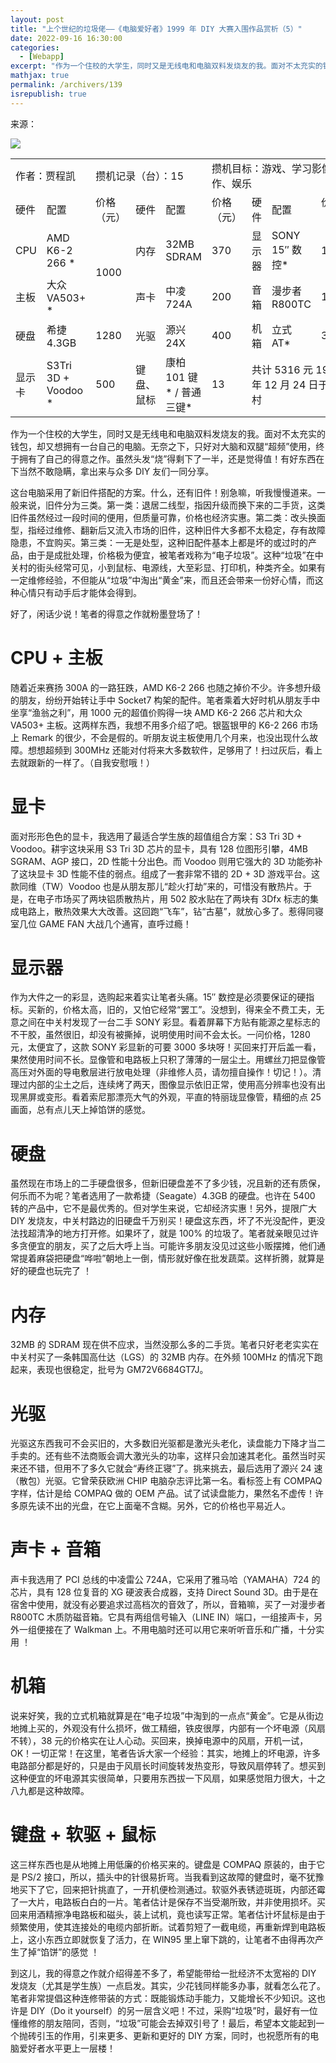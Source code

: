 ```yaml
---
layout: post
title: "上个世纪的垃圾佬——《电脑爱好者》1999 年 DIY 大赛入围作品赏析（5）"
date: 2022-09-16 16:30:00
categories: 
  - [Webapp]
excerpt: "作为一个住校的大学生，同时又是无线电和电脑双料发烧友的我。面对不太充实的钱包，却又想拥有一台自己的电脑。无奈之下，只好对大脑和双腿“超频”使用，终于拥有了自己的得意之作。虽然头发“烧”得剩下了一半，还是觉得值！有好东西在下当然不敢隐瞒，拿出来与众多 DIY 友们一同分享。"
mathjax: true
permalink: /archivers/139
isrepublish: true
---
```


来源：

![](https://img.shields.io/badge/%E7%94%B5%E8%84%91%E7%88%B1%E5%A5%BD%E8%80%85-%E8%B4%BE%E7%A8%8B%E5%87%AF-brightgreen)

<table>
  <tbody>
    <tr>
      <td colspan="2">作者：贾程凯</td>
      <td colspan="3">攒机记录（台）：15</td>
      <td colspan="4">攒机目标：游戏、学习影像制作、娱乐</td>
      <td rowspan="6">备注：<br>　　标有“*”的为二手配件或修复件。</td>
    </tr>
    <tr>
      <td>硬件</td>
      <td>配置</td>
      <td>价格（元）</td>
      <td>硬件</td>
      <td>配置</td>
      <td>价格（元）</td>
      <td>硬件</td>
      <td>配置</td>
      <td>价格（元）</td>
    </tr>
    <tr>
      <td>CPU</td>
      <td>AMD K6-2 266 *</td>
      <td rowspan="2">1000</td>
      <td>内存</td>
      <td>32MB SDRAM</td>
      <td>370</td>
      <td>显示器</td>
      <td>SONY 15″ 数控*</td>
      <td>1280</td>
    </tr>
    <tr>
      <td>主板</td>
      <td>大众 VA503+ *</td>
      <td>声卡</td>
      <td>中凌 724A</td>
      <td>200</td>
      <td>音箱</td>
      <td>漫步者 R800TC</td>
      <td>170</td>
    </tr>
    <tr>
      <td>硬盘</td>
      <td>希捷 4.3GB</td>
      <td>1280</td>
      <td>光驱</td>
      <td>源兴 24X</td>
      <td>400</td>
      <td>机箱</td>
      <td>立式 AT*</td>
      <td>38</td>
    </tr>
    <tr>
      <td>显示卡</td>
      <td>S3Tri 3D + Voodoo *</td>
      <td>500</td>
      <td>键盘、鼠标</td>
      <td>康柏 101 键* / 普通三键*</td>
      <td>13</td>
      <td colspan="3">共计 5316 元 1998 年 12 月 24 日于中关村</td>
    </tr>
  </tbody>
  <colgroup>
    <col>
    <col>
    <col>
    <col>
    <col>
    <col>
    <col>
    <col>
    <col>
    <col>
  </colgroup>
</table>

作为一个住校的大学生，同时又是无线电和电脑双料发烧友的我。面对不太充实的钱包，却又想拥有一台自己的电脑。无奈之下，只好对大脑和双腿“超频”使用，终于拥有了自己的得意之作。虽然头发“烧”得剩下了一半，还是觉得值！有好东西在下当然不敢隐瞒，拿出来与众多 DIY 友们一同分享。

这台电脑采用了新旧件搭配的方案。什么，还有旧件！别急嘛，听我慢慢道来。一般来说，旧件分为三类。第一类：退居二线型，指因升级而换下来的二手货，这类旧件虽然经过一段时间的便用，但质量可靠，价格也经济实惠。第二类：改头换面型，指经过维修、翻新后又流入市场的旧件，这种旧件大多都不太稳定，存有故障隐患，不宜购买。第三类：一无是处型，这种旧配件基本上都是坏的或过时的产品，由于是成批处理，价格极为便宜，被笔者戏称为“电子垃圾”。这种“垃圾”在中关村的街头经常可见，小到鼠标、电源线，大至彩显、打印机，种类齐全。如果有一定维修经验，不但能从“垃圾”中淘出“黄金”来，而且还会带来一份好心情，而这种心情只有动手后才能体会得到。

好了，闲话少说！笔者的得意之作就粉墨登场了！

# CPU + 主板

随着近来赛扬 300A 的一路狂跌，AMD K6-2 266 也随之掉价不少。许多想升级的朋友，纷纷开始转让手中 Socket7 构架的配件。笔者乘着大好时机从朋友手中坐享“渔翁之利”，用 1000 元的超值价购得一块 AMD K6-2 266 芯片和大众 VA503+ 主板。这两样东西，我想不用多介绍了吧。银盔银甲的 K6-2 266 市场上 Remark 的很少，不会是假的。听朋友说主板使用几个月来，也没出现什么故障。想想超频到 300MHz 还能对付将来大多数软件，足够用了！扫过灰后，看上去就跟新的一样了。（自我安慰哦！）

# 显卡

面对形形色色的显卡，我选用了最适合学生族的超值组合方案：S3 Tri 3D + Voodoo。耕宇这块采用 S3 Tri 3D 芯片的显卡，具有 128 位图形引攀，4MB SGRAM、AGP 接口，2D 性能十分出色。而 Voodoo 则用它强大的 3D 功能弥补了这块显卡 3D 性能不佳的弱点。组成了一套非常不错的 2D + 3D 游戏平台。这款同维（TW）Voodoo 也是从朋友那儿“趁火打劫”来的，可惜没有散热片。于是，在电子市场买了两块铝质散热片，用 502 胶水贴在了两块有 3Dfx 标志的集成电路上，散热效果大大改善。这回跑“飞车”，钻“古墓”，就放心多了。惹得同寝室几位 GAME FAN 大战几个通宵，直呼过瘾！

# 显示器

作为大件之一的彩显，选购起来着实让笔者头痛。15″ 数控是必须要保证的硬指标。买新的，价格太高，旧的，又怕它经常“罢工”。没想到，得来全不费工夫，无意之间在中关村发现了一台二手 SONY 彩显。看着屏幕下方贴有能源之星标志的不干胶，虽然很旧，却没有被撕掉，说明使用时间不会太长。一问价格，1280 元，太便宜了，这款 SONY 彩显新的可要 3000 多块呀！买回来打开后盖一看，果然使用时间不长。显像管和电路板上只积了薄薄的一层尘土。用螺丝刀把显像管高压对外面的导电敷层进行放电处理（非维修人员，请勿擅自操作！切记！）。清理过内部的尘土之后，连续烤了两天，图像显示依旧正常，使用高分辨率也没有出现黑屏或变形。看着索尼那漂亮大气的外观，平直的特丽珑显像管，精细的点 25 画面，总有点儿天上掉馅饼的感觉。

# 硬盘

虽然现在市场上的二手硬盘很多，但新旧硬盘差不了多少钱，况且新的还有质保，何乐而不为呢？笔者选用了一款希捷（Seagate）4.3GB 的硬盘。也许在 5400 转的产品中，它不是最优秀的。但对学生来说，它却经济实惠！另外，提限广大 DIY 发烧友，中关村路边的旧硬盘千万别买！硬盘这东西，坏了不光没配件，更没法找超清净的地方打开修。如果坏了，就是 100% 的垃圾了。笔者就亲眼见过许多贪便宜的朋友，买了之后大呼上当。可能许多朋友没见过这些小贩摆摊，他们通常提着麻袋把硬盘“哗啦”朝地上一倒，情形就好像在批发蔬菜。这样折腾，就算是好的硬盘也玩完了 ！

# 内存

32MB 的 SDRAM 现在供不应求，当然没那么多的二手货。笔者只好老老实实在中关村买了一条韩国高仕达（LGS）的 32MB 内存。在外频 100MHz 的情况下跑起来，表现也很稳定，批号为 GM72V6684GT7J。

# 光驱

光驱这东西我可不会买旧的，大多数旧光驱都是激光头老化，读盘能力下降才当二手卖的。还有些不法商贩会调大激光头的功率，这样只会加速其老化。虽然当时买来还不错，但用不了多久它就会“寿终正寝”了。挑来挑去，最后选用了源兴 24 速（散包）光驱。它曾荣获欧洲 CHIP 电脑杂志评比第一名。看标签上有 COMPAQ 字样，估计是给 COMPAQ 做的 OEM 产品。试了试读盘能力，果然名不虚传！许多原先读不出的光盘，在它上面毫不含糊。另外，它的价格也平易近人。

# 声卡 + 音箱

声卡我选用了 PCI 总线的中凌雷公 724A，它采用了雅马哈（YAMAHA）724 的芯片，具有 128 位复音的 XG 硬波表合成器，支持 Direct Sound 3D。由于是在宿舍中使用，就没有必要追求过高档次的音效了，所以，音箱嘛，买了一对漫步者 R800TC 木质防磁音箱。它具有两组信号输入（LINE IN）端口，一组接声卡，另外一组便接在了  Walkman 上。不用电脑时还可以用它来听听音乐和广播，十分实用 ！

# 机箱

说来好笑，我的立式机箱就算是在“电子垃圾”中淘到的一点点“黄金”。它是从街边地摊上买的，外观没有什么损坏，做工精细，铁皮很厚，内部有一个坏电源（风扇不转），38 元的价格实在让人心动。买回来，换掉电源中的风扇，开机一试，OK！一切正常！在这里，笔者告诉大家一个经验：其实，地摊上的坏电源，许多电路部分都是好的，只是由于风扇长时间旋转发热变形，导致风扇停转了。想买到这种便宜的坏电源其实很简单，只要用东西拔一下风扇，如果感觉阻力很大，十之八九都是这种故障。

# 键盘 + 软驱 + 鼠标

这三样东西也是从地摊上用低廉的价格买来的。键盘是 COMPAQ 原装的，由于它是 PS/2 接口，所以，插头中的针很易折弯。当我看到这故障的健盘时，毫不犹豫地买下了它，回来把针挑直了，一开机便检测通过。软驱外表锈迹斑斑，内部还霉了一大片，电路板白白的一片。笔者估计是保存不当受潮所致，并非使用损坏。买回来用酒精擦净电路板和磁头，装上试机，竟也读写正常。笔者估计坏鼠标是由于频繁使用，使其连接处的电缆内部折断。试着剪短了一截电缆，再重新焊到电路板上，这小东西立即就恢复了活力，在 WIN95 里上窜下跳的，让笔者不由得再次产生了掉“馅饼”的感觉 ！

到这儿，我的得意之作就介绍得差不多了，希望能带给一批经济不太宽裕的 DIY 发烧友（尤其是学生族）一点启发。其实，少花钱同样能多办事，就看怎么花了。笔者非常提倡这种连修带装的方式：既能锻炼动手能力，又能增长不少知识。这也许是 DIY（Do it yourself）的另一层含义吧！不过，采购“垃圾”时，最好有一位懂维修的朋友陪同，否则，“垃圾”可能会去掉双引号了！最后，希望本文能起到一个抛砖引玉的作用，引来更多、更新和更好的 DIY 方案，同时，也祝愿所有的电脑爱好者水平更上一层楼！